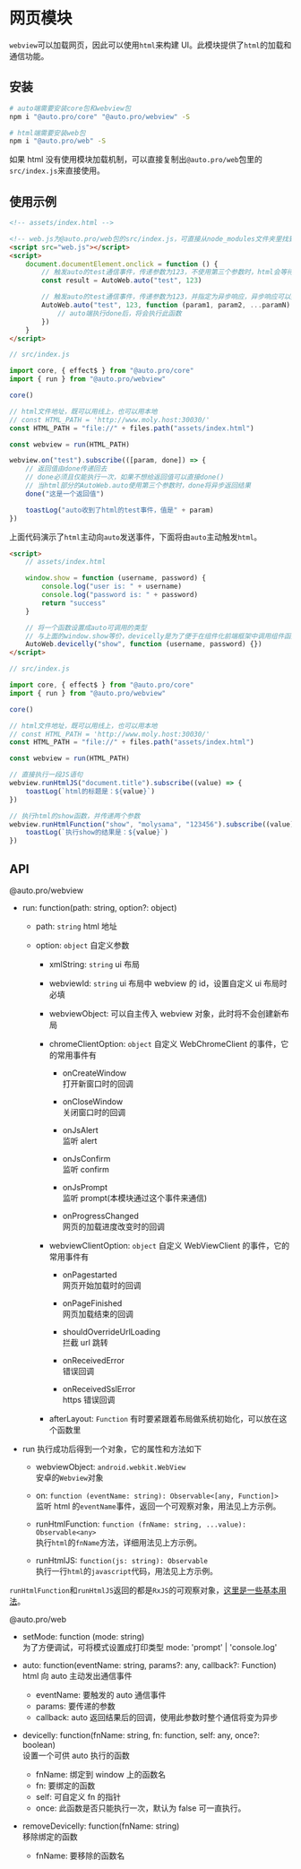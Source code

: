 # 网页模块

`webview`可以加载网页，因此可以使用`html`来构建 UI。此模块提供了`html`的加载和通信功能。

## 安装

```bash
# auto端需要安装core包和webview包
npm i "@auto.pro/core" "@auto.pro/webview" -S

# html端需要安装web包
npm i "@auto.pro/web" -S

```

如果 html 没有使用模块加载机制，可以直接复制出`@auto.pro/web`包里的`src/index.js`来直接使用。

## 使用示例

```html
<!-- assets/index.html -->

<!-- web.js为@auto.pro/web包的src/index.js，可直接从node_modules文件夹里找到 -->
<script src="web.js"></script>
<script>
    document.documentElement.onclick = function () {
        // 触发auto的test通信事件，传递参数为123，不使用第三个参数时，html会等待auto的结果
        const result = AutoWeb.auto("test", 123)

        // 触发auto的test通信事件，传递参数为123，并指定为异步响应，异步响应可以接收到多个参数
        AutoWeb.auto("test", 123, function (param1, param2, ...paramN) {
            // auto端执行done后，将会执行此函数
        })
    }
</script>
```

```javascript
// src/index.js

import core, { effect$ } from "@auto.pro/core"
import { run } from "@auto.pro/webview"

core()

// html文件地址，既可以用线上，也可以用本地
// const HTML_PATH = 'http://www.moly.host:30030/'
const HTML_PATH = "file://" + files.path("assets/index.html")

const webview = run(HTML_PATH)

webview.on("test").subscribe(([param, done]) => {
    // 返回值由done传递回去
    // done必须且仅能执行一次，如果不想给返回值可以直接done()
    // 当html部分的AutoWeb.auto使用第三个参数时，done将异步返回结果
    done("这是一个返回值")

    toastLog("auto收到了html的test事件，值是" + param)
})
```

上面代码演示了`html`主动向`auto`发送事件，下面将由`auto`主动触发`html`。

```html
<script>
    // assets/index.html

    window.show = function (username, password) {
        console.log("user is: " + username)
        console.log("password is: " + password)
        return "success"
    }

    // 将一个函数设置成auto可调用的类型
    // 与上面的window.show等价，devicelly是为了便于在组件化前端框架中调用组件函数
    AutoWeb.devicelly("show", function (username, password) {})
</script>
```

```javascript
// src/index.js

import core, { effect$ } from "@auto.pro/core"
import { run } from "@auto.pro/webview"

core()

// html文件地址，既可以用线上，也可以用本地
// const HTML_PATH = 'http://www.moly.host:30030/'
const HTML_PATH = "file://" + files.path("assets/index.html")

const webview = run(HTML_PATH)

// 直接执行一段JS语句
webview.runHtmlJS("document.title").subscribe((value) => {
    toastLog(`html的标题是：${value}`)
})

// 执行html的show函数，并传递两个参数
webview.runHtmlFunction("show", "molysama", "123456").subscribe((value) => {
    toastLog(`执行show的结果是：${value}`)
})
```

## API

@auto.pro/webview

-   run: function(path: string, option?: object)

    -   path: `string` html 地址
    -   option: `object` 自定义参数

        -   xmlString: `string` ui 布局
        -   webviewId: `string` ui 布局中 webview 的 id，设置自定义 ui 布局时必填
        -   webviewObject: 可以自主传入 webview 对象，此时将不会创建新布局
        -   chromeClientOption: `object` 自定义 WebChromeClient 的事件，它的常用事件有

            -   onCreateWindow  
                打开新窗口时的回调

            -   onCloseWindow  
                关闭窗口时的回调

            -   onJsAlert  
                监听 alert

            -   onJsConfirm  
                监听 confirm

            -   onJsPrompt  
                监听 prompt(本模块通过这个事件来通信)

            -   onProgressChanged  
                网页的加载进度改变时的回调

        -   webviewClientOption: `object` 自定义 WebViewClient 的事件，它的常用事件有

            -   onPagestarted  
                网页开始加载时的回调

            -   onPageFinished  
                网页加载结束的回调

            -   shouldOverrideUrlLoading  
                拦截 url 跳转

            -   onReceivedError  
                错误回调

            -   onReceivedSslError  
                https 错误回调

        -   afterLayout: `Function` 有时要紧跟着布局做系统初始化，可以放在这个函数里

-   run 执行成功后得到一个对象，它的属性和方法如下

    -   webviewObject: `android.webkit.WebView`  
        安卓的`Webview`对象

    -   on: `function (eventName: string): Observable<[any, Function]>`  
        监听 html 的`eventName`事件，返回一个可观察对象，用法见上方示例。

    -   runHtmlFunction: `function (fnName: string, ...value): Observable<any>`  
        执行`html`的`fnName`方法，详细用法见上方示例。

    -   runHtmlJS: `function(js: string): Observable`  
        执行一行`html`的`javascript`代码，用法见上方示例。

`runHtmlFunction`和`runHtmlJS`返回的都是`RxJS`的可观察对象，[这里是一些基本用法](/example/ob)。

@auto.pro/web

-   setMode: function (mode: string)  
    为了方便调试，可将模式设置成打印类型
    mode: 'prompt' | 'console.log'

-   auto: function(eventName: string, params?: any, callback?: Function)  
     html 向 auto 主动发出通信事件
    -   eventName: 要触发的 auto 通信事件
    -   params: 要传递的参数
    -   callback: auto 返回结果后的回调，使用此参数时整个通信将变为异步
-   devicelly: function(fnName: string, fn: function, self: any, once?: boolean)  
     设置一个可供 auto 执行的函数
    -   fnName: 绑定到 window 上的函数名
    -   fn: 要绑定的函数
    -   self: 可自定义 fn 的指针
    -   once: 此函数是否只能执行一次，默认为 false 可一直执行。
-   removeDevicelly: function(fnName: string)  
     移除绑定的函数
    -   fnName: 要移除的函数名
